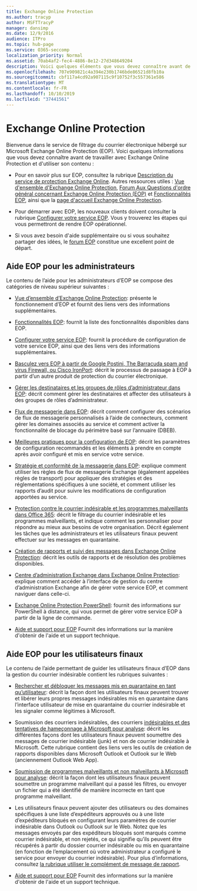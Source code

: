 ```yaml
---
title: Exchange Online Protection
ms.author: tracyp
author: MSFTTracyP
manager: dansimp
ms.date: 12/9/2016
audience: ITPro
ms.topic: hub-page
ms.service: O365-seccomp
localization_priority: Normal
ms.assetid: 70ab4af2-fec4-4886-8e12-27d348649204
description: Voici quelques éléments que vous devez connaître avant de commencer à utiliser EOP.
ms.openlocfilehash: 707e909821c4a394e230b1746bde86521d8fb10a
ms.sourcegitcommit: cbf117a4cd92a907115c9f10752f3c557361e586
ms.translationtype: MT
ms.contentlocale: fr-FR
ms.lasthandoff: 10/10/2019
ms.locfileid: "37441561"
---
```

# <a name="exchange-online-protection"></a>Exchange Online Protection

Bienvenue dans le service de filtrage du courrier électronique hébergé sur Microsoft Exchange Online Protection (EOP). Voici quelques informations que vous devez connaître avant de travailler avec Exchange Online Protection et d'utiliser son contenu :

- Pour en savoir plus sur EOP, consultez la rubrique [Description du service de protection Exchange Online](https://go.microsoft.com/fwlink/p/?LinkId=320619). Autres ressources utiles : [Vue d'ensemble d'Exchange Online Protection](exchange-online-protection-overview.md), [Forum Aux Questions d'ordre général concernant Exchange Online Protection (EOP)](eop-general-faq.md) et [Fonctionnalités EOP](eop-features.md), ainsi que la [page d'accueil Exchange Online Protection](https://go.microsoft.com/fwlink/?LinkId=279912).

- Pour démarrer avec EOP, les nouveaux clients doivent consulter la rubrique [Configurer votre service EOP](set-up-your-eop-service.md). Vous y trouverez les étapes qui vous permettront de rendre EOP opérationnel.

- Si vous avez besoin d'aide supplémentaire ou si vous souhaitez partager des idées, le [forum EOP](https://go.microsoft.com/fwlink/?LinkId=285351) constitue une excellent point de départ.

## <a name="eop-help-for-administrators"></a>Aide EOP pour les administrateurs

Le contenu de l’aide pour les administrateurs d’EOP se compose des catégories de niveau supérieur suivantes :

- [Vue d’ensemble d’Exchange Online Protection](exchange-online-protection-overview.md): présente le fonctionnement d’EOP et fournit des liens vers des informations supplémentaires.

- [Fonctionnalités EOP](eop-features.md): fournit la liste des fonctionnalités disponibles dans EOP.

- [Configurer votre service EOP](set-up-your-eop-service.md): fournit la procédure de configuration de votre service EOP, ainsi que des liens vers des informations supplémentaires.

- [Basculez vers EOP à partir de Google Postini, The Barracuda spam and virus Firewall, ou Cisco IronPort](switch-to-eop-from-google-postini-the-barracuda-spam-and-virus-firewall-or-cisco.md): décrit le processus de passage à EOP à partir d’un autre produit de protection du courrier électronique.

- [Gérer les destinataires et les groupes de rôles d’administrateur dans EOP](manage-recipients-and-admin-role-groups-in-eop.md): décrit comment gérer les destinataires et affecter des utilisateurs à des groupes de rôles d’administrateur.

- [Flux de messagerie dans EOP](mail-flow-in-eop.md): décrit comment configurer des scénarios de flux de messagerie personnalisés à l’aide de connecteurs, comment gérer les domaines associés au service et comment activer la fonctionnalité de blocage du périmètre basé sur l’annuaire (DBEB).

- [Meilleures pratiques pour la configuration de EOP](best-practices-for-configuring-eop.md): décrit les paramètres de configuration recommandés et les éléments à prendre en compte après avoir configuré et mis en service votre service.

- [Stratégie et conformité de la messagerie dans EOP](messaging-policy-and-compliance-in-eop.md): explique comment utiliser les règles de flux de messagerie Exchange (également appelées règles de transport) pour appliquer des stratégies et des réglementations spécifiques à une société, et comment utiliser les rapports d’audit pour suivre les modifications de configuration apportées au service.

- [Protection contre le courrier indésirable et les programmes malveillants dans Office 365](anti-spam-and-anti-malware-protection.md): décrit le filtrage du courrier indésirable et les programmes malveillants, et indique comment les personnaliser pour répondre au mieux aux besoins de votre organisation. Décrit également les tâches que les administrateurs et les utilisateurs finaux peuvent effectuer sur les messages en quarantaine.

- [Création de rapports et suivi des messages dans Exchange Online Protection](reporting-and-message-trace-in-exchange-online-protection.md): décrit les outils de rapports et de résolution des problèmes disponibles.

- [Centre d’administration Exchange dans Exchange Online Protection](exchange-admin-center-in-exchange-online-protection-eop.md): explique comment accéder à l’interface de gestion du centre d’administration Exchange afin de gérer votre service EOP, et comment naviguer dans celle-ci.

- [Exchange Online Protection PowerShell](https://docs.microsoft.com/powershell/exchange/exchange-eop/exchange-online-protection-powershell): fournit des informations sur PowerShell à distance, qui vous permet de gérer votre service EOP à partir de la ligne de commande.

- [Aide et support pour EOP](help-and-support-for-eop.md) Fournit des informations sur la manière d'obtenir de l'aide et un support technique.

## <a name="eop-help-for-end-users"></a>Aide EOP pour les utilisateurs finaux

Le contenu de l’aide permettant de guider les utilisateurs finaux d’EOP dans la gestion du courrier indésirable contient les rubriques suivantes :

- [Rechercher et débloquer les messages mis en quarantaine en tant qu’utilisateur](find-and-release-quarantined-messages-as-a-user.md): décrit la façon dont les utilisateurs finaux peuvent trouver et libérer leurs propres messages indésirables mis en quarantaine dans l’interface utilisateur de mise en quarantaine du courrier indésirable et les signaler comme légitimes à Microsoft.

- Soumission des courriers indésirables, des courriers [indésirables et des tentatives de hameçonnage à Microsoft pour analyse](submit-spam-non-spam-and-phishing-scam-messages-to-microsoft-for-analysis.md): décrit les différentes façons dont les utilisateurs finaux peuvent soumettre des messages de courrier indésirable (junk) et non de courrier indésirable à Microsoft. Cette rubrique contient des liens vers les outils de création de rapports disponibles dans Microsoft Outlook et Outlook sur le Web (anciennement Outlook Web App).

- [Soumission de programmes malveillants et non malveillants à Microsoft pour analyse](submitting-malware-and-non-malware-to-microsoft-for-analysis.md): décrit la façon dont les utilisateurs finaux peuvent soumettre un programme malveillant qui a passé les filtres, ou envoyer un fichier qui a été identifié de manière incorrecte en tant que programme malveillant.

- Les utilisateurs finaux peuvent ajouter des utilisateurs ou des domaines spécifiques à une liste d’expéditeurs approuvés ou à une liste d’expéditeurs bloqués en configurant leurs paramètres de courrier indésirable dans Outlook ou Outlook sur le Web. Notez que les messages envoyés par des expéditeurs bloqués sont marqués comme courrier indésirable, et non rejetés, ce qui signifie qu’ils peuvent être récupérés à partir du dossier courrier indésirable ou mis en quarantaine (en fonction de l’emplacement où votre administrateur a configuré le service pour envoyer du courrier indésirable). Pour plus d’informations, consultez [la rubrique utiliser le complément de message de rapport](https://support.office.com/article/addin-b5caa9f1-cdf3-4443-af8c-ff724ea719d2).

- [Aide et support pour EOP](help-and-support-for-eop.md) Fournit des informations sur la manière d'obtenir de l'aide et un support technique.
